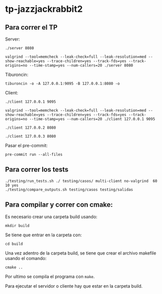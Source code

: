 # tp-jazzjackrabbit2

## Para correr el TP

Server:

```shell
./server 8080

valgrind --tool=memcheck --leak-check=full --leak-resolution=med --show-reachable=yes --trace-children=yes --track-fds=yes --track-origins=no --time-stamp=yes --num-callers=20 ./server 8080
```

Tiburoncin:

```shell
tiburoncin -o -A 127.0.0.1:9095 -B 127.0.0.1:8080 -o
```

Client:

```shell
./client 127.0.0.1 9095

valgrind --tool=memcheck --leak-check=full --leak-resolution=med --show-reachable=yes --trace-children=yes --track-fds=yes --track-origins=no --time-stamp=yes --num-callers=20 ./client 127.0.0.1 9095

./client 127.0.0.2 8080

./client 127.0.0.3 8080
```

Pasar el pre-commit:

```shell
pre-commit run --all-files
```

## Para correr los tests

```shell
./testing/run_tests.sh ./ testing/casos/ multi-client no-valgrind  60 10 yes
./testing/compare_outputs.sh testing/casos testing/salidas
```

## Para compilar y correr con cmake:

Es necesario crear una carpeta build usando: 

`mkdir build`

Se tiene que entrar en la carpeta con:

`cd build`

Una vez adentro de la carpeta build, se tiene que crear el archivo makefile usando el comando:

`cmake ..`

Por ultimo se compila el programa con `make`. 

Para ejecutar el servidor o cliente hay que estar en la carpeta build.

